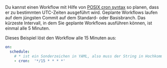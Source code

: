 Du kannst einen Workflow mit Hilfe von [POSIX cron syntax](https://pubs.opengroup.org/onlinepubs/9699919799/utilities/crontab.html#tag_20_25_07) so planen, dass er zu bestimmten UTC-Zeiten ausgeführt wird. Geplante Workflows laufen auf dem jüngsten Commit auf dem Standard- oder Basisbranch. Das kürzeste Intervall, in dem Sie geplante Workflows ausführen können, ist einmal alle 5 Minuten.

Dieses Beispiel löst den Workflow alle 15 Minuten aus:

```yaml
on:
  schedule:
    # * ist ein Sonderzeichen in YAML, also muss der String in Hochkomma gesetzt werden
    - cron:  '*/15 * * * *'

```
